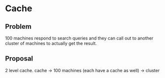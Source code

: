 # Cache


## Problem

100 machines respond to search queries and they can call out to another
cluster of machines to actually get the result.

## Proposal

2 level cache.
cache -> 100 machines (each have a cache as well) -> cluster

